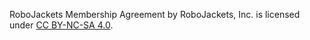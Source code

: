 RoboJackets Membership Agreement by RoboJackets, Inc. is licensed under [CC BY-NC-SA 4.0](http://creativecommons.org/licenses/by-nc-sa/4.0/).
